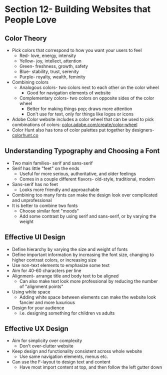 # Section 12- Building Websites that People Love

## Color Theory

- Pick colors that correspond to how you want your users to feel
  - Red- love, energy, intensity
  - Yellow- joy, intellect, attention
  - Green- freshness, growth, safety
  - Blue- stability, trust, serenity
  - Purple- royalty, wealth, feminity
- Combining colors
  - Analogous colors- two colors next to each other on the color wheel
    - Good for navigation elements of website
  - Complementary colors- two colors on opposite sides of the color wheel
    - Better for making things pop; draws more attention
    - Don't use for text, only for things like logos or icons
- Adobe Color website includes a color wheel that can be used to pick combinations of colors: [color.adobe.com/create/color-wheel](https://color.adobe.com/create/color-wheel)
- Color Hunt also has tons of color palettes put together by designers- [colorhunt.co](https://colorhunt.co/)

## Understanding Typography and Choosing a Font

- Two main families- serif and sans-serif
- Serif has little "feet" on the ends
  - Useful for more serious, authoritative, and older feelings
  - Comes in a couple different flavors- old-style, traditional, modern
- Sans-serif has no feet
  - Looks more friendly and approachable
- Combining too many fonts can make the design look over complicated and unprofessional
- It is better to combine two fonts
  - Choose similar font "moods"
  - Add some contrast by using serif and sans-serif, or by varying the weight

## Effective UI Design

- Define hierarchy by varying the size and weight of fonts
- Define important information by increasing the font size, changing to higher contrast colors, or increasing size
- Use non-text elements to emphasize some text
- Aim for 40-60 characters per line
- Alignment- arrange title and body text to be aligned
  - Can also make text look more professional by reducing the number of "alignment points"
- Using white space
  - Adding white space between elements can make the website look fancier and more luxurious 
- Design for your audience
  - i.e. designing something for children vs adults

## Effective UX Design

- Aim for simplicity over complexity
  - Don't over-clutter website
- Keep design and functionality consistent across whole website
  - Use same navigation elements, menus etc.
- Can use the F-layout to design text and content
  - Have most import content at top, and then follow the left gutter down
